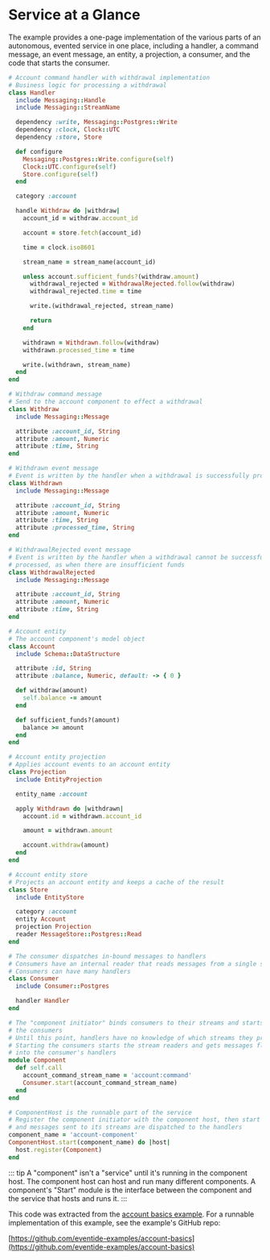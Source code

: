 # Service at a Glance

The example provides a one-page implementation of the various parts of an autonomous, evented service in one place, including a handler, a command message, an event message, an entity, a projection, a consumer, and the code that starts the consumer.

``` ruby
# Account command handler with withdrawal implementation
# Business logic for processing a withdrawal
class Handler
  include Messaging::Handle
  include Messaging::StreamName

  dependency :write, Messaging::Postgres::Write
  dependency :clock, Clock::UTC
  dependency :store, Store

  def configure
    Messaging::Postgres::Write.configure(self)
    Clock::UTC.configure(self)
    Store.configure(self)
  end

  category :account

  handle Withdraw do |withdraw|
    account_id = withdraw.account_id

    account = store.fetch(account_id)

    time = clock.iso8601

    stream_name = stream_name(account_id)

    unless account.sufficient_funds?(withdraw.amount)
      withdrawal_rejected = WithdrawalRejected.follow(withdraw)
      withdrawal_rejected.time = time

      write.(withdrawal_rejected, stream_name)

      return
    end

    withdrawn = Withdrawn.follow(withdraw)
    withdrawn.processed_time = time

    write.(withdrawn, stream_name)
  end
end

# Withdraw command message
# Send to the account component to effect a withdrawal
class Withdraw
  include Messaging::Message

  attribute :account_id, String
  attribute :amount, Numeric
  attribute :time, String
end

# Withdrawn event message
# Event is written by the handler when a withdrawal is successfully processed
class Withdrawn
  include Messaging::Message

  attribute :account_id, String
  attribute :amount, Numeric
  attribute :time, String
  attribute :processed_time, String
end

# WithdrawalRejected event message
# Event is written by the handler when a withdrawal cannot be successfully
# processed, as when there are insufficient funds
class WithdrawalRejected
  include Messaging::Message

  attribute :account_id, String
  attribute :amount, Numeric
  attribute :time, String
end

# Account entity
# The account component's model object
class Account
  include Schema::DataStructure

  attribute :id, String
  attribute :balance, Numeric, default: -> { 0 }

  def withdraw(amount)
    self.balance -= amount
  end

  def sufficient_funds?(amount)
    balance >= amount
  end
end

# Account entity projection
# Applies account events to an account entity
class Projection
  include EntityProjection

  entity_name :account

  apply Withdrawn do |withdrawn|
    account.id = withdrawn.account_id

    amount = withdrawn.amount

    account.withdraw(amount)
  end
end

# Account entity store
# Projects an account entity and keeps a cache of the result
class Store
  include EntityStore

  category :account
  entity Account
  projection Projection
  reader MessageStore::Postgres::Read
end

# The consumer dispatches in-bound messages to handlers
# Consumers have an internal reader that reads messages from a single stream
# Consumers can have many handlers
class Consumer
  include Consumer::Postgres

  handler Handler
end

# The "component initiator" binds consumers to their streams and starts
# the consumers
# Until this point, handlers have no knowledge of which streams they process
# Starting the consumers starts the stream readers and gets messages flowing
# into the consumer's handlers
module Component
  def self.call
    account_command_stream_name = 'account:command'
    Consumer.start(account_command_stream_name)
  end
end

# ComponentHost is the runnable part of the service
# Register the component initiator with the component host, then start the host
# and messages sent to its streams are dispatched to the handlers
component_name = 'account-component'
ComponentHost.start(component_name) do |host|
  host.register(Component)
end
```

::: tip
A "component" isn't a "service" until it's running in the component host. The component host can host and run many different components. A component's "Start" module is the interface between the component and the service that hosts and runs it.
:::

This code was extracted from the [account basics example](/examples/example-projects.md#account-basics). For a runnable implementation of this example, see the example's GitHub repo:

[https://github.com/eventide-examples/account-basics](https://github.com/eventide-examples/account-basics)

